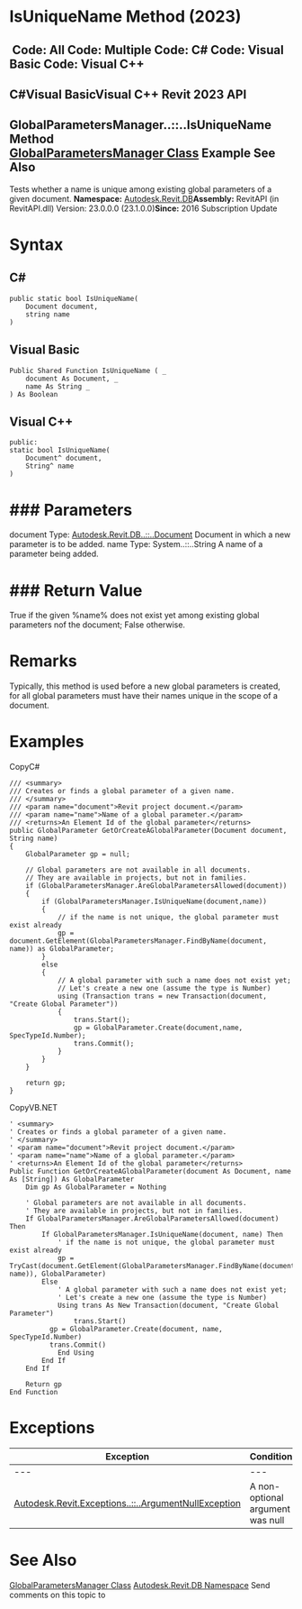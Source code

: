# IsUniqueName Method (2023)

﻿
 Code: All Code: Multiple Code: C# Code: Visual Basic Code: Visual C++   
---  
C#Visual BasicVisual C++
Revit 2023 API  
---  
GlobalParametersManager..::..IsUniqueName Method   
[GlobalParametersManager Class](f3af05ec-1f0c-fe86-6708-0a211a40bcda.md "GlobalParametersManager Class") Example See Also  
---  
Tests whether a name is unique among existing global parameters of a given document. 
**Namespace:** [Autodesk.Revit.DB](87546ba7-461b-c646-cbb1-2cb8f5bff8b2.md "Autodesk.Revit.DB Namespace")**Assembly:** RevitAPI (in RevitAPI.dll) Version: 23.0.0.0 (23.1.0.0)**Since:** 2016 Subscription Update 
# Syntax
C#  
---  
```text
public static bool IsUniqueName(
	Document document,
	string name
)
```
  
Visual Basic  
---  
```text
Public Shared Function IsUniqueName ( _
	document As Document, _
	name As String _
) As Boolean
```
  
Visual C++  
---  
```text
public:
static bool IsUniqueName(
	Document^ document, 
	String^ name
)
```
  
# ### Parameters
document
    Type: [Autodesk.Revit.DB..::..Document](db03274b-a107-aa32-9034-f3e0df4bb1ec.md "Document Class") Document in which a new parameter is to be added. 
name
    Type: System..::..String A name of a parameter being added. 
# ### Return Value
True if the given %name% does not exist yet among existing global parameters nof the document; False otherwise. 
# Remarks
Typically, this method is used before a new global parameters is created, for all global parameters must have their names unique in the scope of a document. 
# Examples
CopyC#
```text
/// <summary>
/// Creates or finds a global parameter of a given name. 
/// </summary>
/// <param name="document">Revit project document.</param>
/// <param name="name">Name of a global parameter.</param>
/// <returns>An Element Id of the global parameter</returns>
public GlobalParameter GetOrCreateAGlobalParameter(Document document, String name)
{
    GlobalParameter gp = null;

    // Global parameters are not available in all documents.
    // They are available in projects, but not in families.
    if (GlobalParametersManager.AreGlobalParametersAllowed(document))
    {
        if (GlobalParametersManager.IsUniqueName(document,name))
        {
            // if the name is not unique, the global parameter must exist already
            gp = document.GetElement(GlobalParametersManager.FindByName(document, name)) as GlobalParameter;
        }
        else
        {
            // A global parameter with such a name does not exist yet;
            // Let's create a new one (assume the type is Number)
            using (Transaction trans = new Transaction(document, "Create Global Parameter"))
            {
                trans.Start();
                gp = GlobalParameter.Create(document,name, SpecTypeId.Number);
                trans.Commit();
            }
        }
    }

    return gp;
}
```

CopyVB.NET
```text
' <summary>
' Creates or finds a global parameter of a given name. 
' </summary>
' <param name="document">Revit project document.</param>
' <param name="name">Name of a global parameter.</param>
' <returns>An Element Id of the global parameter</returns>
Public Function GetOrCreateAGlobalParameter(document As Document, name As [String]) As GlobalParameter
    Dim gp As GlobalParameter = Nothing

    ' Global parameters are not available in all documents.
    ' They are available in projects, but not in families.
    If GlobalParametersManager.AreGlobalParametersAllowed(document) Then
        If GlobalParametersManager.IsUniqueName(document, name) Then
            ' if the name is not unique, the global parameter must exist already
            gp = TryCast(document.GetElement(GlobalParametersManager.FindByName(document, name)), GlobalParameter)
        Else
            ' A global parameter with such a name does not exist yet;
            ' Let's create a new one (assume the type is Number)
            Using trans As New Transaction(document, "Create Global Parameter")
                trans.Start()
          gp = GlobalParameter.Create(document, name, SpecTypeId.Number)
          trans.Commit()
            End Using
        End If
    End If

    Return gp
End Function
```

# Exceptions
| Exception | Condition |
| --- | --- |
| --- | --- |
| [Autodesk.Revit.Exceptions..::..ArgumentNullException](631e1424-60f4-929b-4e52-dda9dcd26316.md "ArgumentNullException Class") | A non-optional argument was null |

# See Also
[GlobalParametersManager Class](f3af05ec-1f0c-fe86-6708-0a211a40bcda.md "GlobalParametersManager Class")
[Autodesk.Revit.DB Namespace](87546ba7-461b-c646-cbb1-2cb8f5bff8b2.md "Autodesk.Revit.DB Namespace")
Send comments on this topic to 